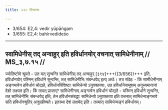 ```yaml
---
title: २२० टिप्पण्यः

---
```

- 3/654: E2,4: vedir yūpāṅgam
- 3/655: E2,4: bahirvedideśo

____________________________________________


## स्वामिधेनीस् तद् अन्वाहुर् इति हविर्धानयोर् वचनात् सामिधेनीनाम् // MS_३,७.१५ //

ज्योतिष्टोमे श्रूयते - उत यत् सुन्वन्ति सामिधेनीस् तद् अन्वाहुर् [३९४]+++({3/656})+++ इति, हविर्धानयोर् यस्मिन् हविर्धाने सुन्वन्ति, तत् सामिधेनीभिः संबन्धयेद् इत्य् अर्थः। तत्र संदेहः - किं सामीधेनीनाम् अङ्गभावेन हविर्धानं चोद्यते, हविर्धानविशिष्टाः सामिधेन्यो ऽनुवक्तव्याः, उत हविर्धानेनामूषाम् अनूच्यमानानां देशो लक्ष्यत इति। किं तावत् प्राप्तम्? सामिधेनीनाम् अङ्गत्वेन हविर्धानं चोद्यते - यस्मिन् हविर्धाने सुन्वन्ति, तत् सामिधेनीभिः संबन्धयेद् इति, तेन हविर्धानसंबद्धाः सामिधेन्यो ऽनुवक्तव्या इति वचनात् सामिधेन्यङ्गभावे सति हविर्धानश्रुतिर् अनुग्रहीष्यते। इतरथा देशं लक्षयेद् इति। तस्मात् सामिधेन्यङ्गं हविर्धानम्।
